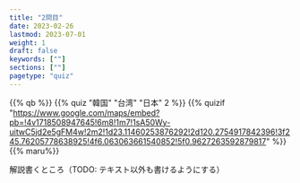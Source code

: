 ```yaml
---
title: "2問目"
date: 2023-02-26
lastmod: 2023-07-01
weight: 1
draft: false
keywords: [""]
sections: [""]
pagetype: "quiz"
---
```


{{% qb %}}
{{% quiz "韓国" "台湾" "日本" 2 %}}
{{% quizif "https://www.google.com/maps/embed?pb=!4v1718508947645!6m8!1m7!1sA50Wy-uitwC5jd2e5gFM4w!2m2!1d23.11460253876292!2d120.2754917842396!3f245.76205778638925!4f6.063063661540852!5f0.9627263592879817" %}}
{{% maru%}}

<div class="googlemap-if ansarea transparent-area">
解説書くところ（TODO: テキスト以外も書けるようにする）
</div>
